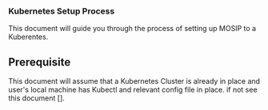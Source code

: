 ### Kubernetes Setup Process
This document will guide you through the process of setting up MOSIP to a Kuberentes. 

## Prerequisite 
This document will assume that a Kubernetes Cluster is already in place and user's local machine has Kubectl and relevant config file in place. if not see this document [<Doc url here>].